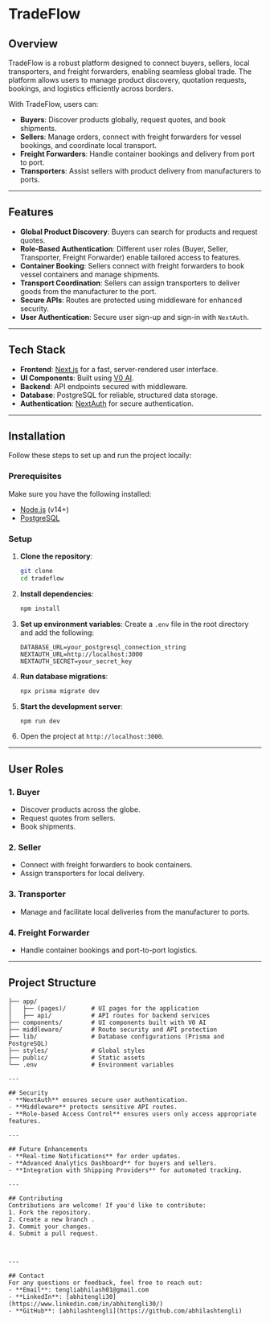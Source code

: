 # TradeFlow

## Overview
TradeFlow is a robust platform designed to connect buyers, sellers, local transporters, and freight forwarders, enabling seamless global trade. The platform allows users to manage product discovery, quotation requests, bookings, and logistics efficiently across borders. 

With TradeFlow, users can:

- **Buyers**: Discover products globally, request quotes, and book shipments.
- **Sellers**: Manage orders, connect with freight forwarders for vessel bookings, and coordinate local transport.
- **Freight Forwarders**: Handle container bookings and delivery from port to port.
- **Transporters**: Assist sellers with product delivery from manufacturers to ports.

---

## Features

- **Global Product Discovery**: Buyers can search for products and request quotes.
- **Role-Based Authentication**: Different user roles (Buyer, Seller, Transporter, Freight Forwarder) enable tailored access to features.
- **Container Booking**: Sellers connect with freight forwarders to book vessel containers and manage shipments.
- **Transport Coordination**: Sellers can assign transporters to deliver goods from the manufacturer to the port.
- **Secure APIs**: Routes are protected using middleware for enhanced security.
- **User Authentication**: Secure user sign-up and sign-in with `NextAuth`.

---

## Tech Stack

- **Frontend**: [Next.js](https://nextjs.org/) for a fast, server-rendered user interface.
- **UI Components**: Built using [V0 AI](https://v0.dev/).
- **Backend**: API endpoints secured with middleware.
- **Database**: PostgreSQL for reliable, structured data storage.
- **Authentication**: [NextAuth](https://next-auth.js.org/) for secure authentication.

---

## Installation

Follow these steps to set up and run the project locally:

### Prerequisites
Make sure you have the following installed:
- [Node.js](https://nodejs.org/) (v14+)
- [PostgreSQL](https://www.postgresql.org/)

### Setup
1. **Clone the repository**:
   ```bash
   git clone 
   cd tradeflow
   ```

2. **Install dependencies**:
   ```bash
   npm install
   ```

3. **Set up environment variables**:
   Create a `.env` file in the root directory and add the following:
   ```env
   DATABASE_URL=your_postgresql_connection_string
   NEXTAUTH_URL=http://localhost:3000
   NEXTAUTH_SECRET=your_secret_key
   ```

4. **Run database migrations**:
   ```bash
   npx prisma migrate dev
   ```

5. **Start the development server**:
   ```bash
   npm run dev
   ```

6. Open the project at `http://localhost:3000`.

---

## User Roles

### 1. **Buyer**
- Discover products across the globe.
- Request quotes from sellers.
- Book shipments.

### 2. **Seller**
- Connect with freight forwarders to book containers.
- Assign transporters for local delivery.

### 3. **Transporter**
- Manage and facilitate local deliveries from the manufacturer to ports.

### 4. **Freight Forwarder**
- Handle container bookings and port-to-port logistics.

---

## Project Structure
```
├── app/
│   ├── (pages)/       # UI pages for the application
│   ├── api/           # API routes for backend services
├── components/        # UI components built with V0 AI
├── middleware/        # Route security and API protection
├── lib/               # Database configurations (Prisma and PostgreSQL)
├── styles/            # Global styles
├── public/            # Static assets
└── .env               # Environment variables

---

## Security
- **NextAuth** ensures secure user authentication.
- **Middleware** protects sensitive API routes.
- **Role-based Access Control** ensures users only access appropriate features.

---

## Future Enhancements
- **Real-time Notifications** for order updates.
- **Advanced Analytics Dashboard** for buyers and sellers.
- **Integration with Shipping Providers** for automated tracking.

---

## Contributing
Contributions are welcome! If you'd like to contribute:
1. Fork the repository.
2. Create a new branch .
3. Commit your changes.
4. Submit a pull request.



---

## Contact
For any questions or feedback, feel free to reach out:
- **Email**: tengliabhilash01@gmail.com
- **LinkedIn**: [abhitengli30](https://www.linkedin.com/in/abhitengli30/)
- **GitHub**: [abhilashtengli](https://github.com/abhilashtengli)
